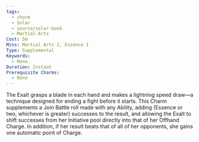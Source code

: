 ```yaml
---
tags:
  - charm
  - Solar
  - source/solar-book
  - Martial-Arts
Cost: 5m
Mins: Martial Arts 2, Essence 1
Type: Supplemental
Keywords:
  - None
Duration: Instant
Prerequisite Charms:
  - None
---
```

The Exalt grasps a blade in each hand and makes a lightning speed draw—a technique designed for ending a fight before it starts. This Charm supplements a Join Battle roll made with any Ability, adding (Essence or two, whichever is greater) successes to the result, and allowing the Exalt to shift successes from her Initiative pool directly into that of her Offhand Charge. In addition, if her result beats that of all of her opponents, she gains one automatic point of Charge.